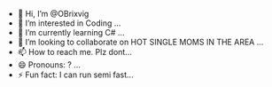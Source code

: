 - 👋 Hi, I’m @OBrixvig
- 👀 I’m interested in Coding ...
- 🌱 I’m currently learning C# ...
- 💞️ I’m looking to collaborate on HOT SINGLE MOMS IN THE AREA ...
- 📫 How to reach me. Plz dont...
- 😄 Pronouns: ? ...
- ⚡ Fun fact: I can run semi fast...

<!---
OBrixvig/OBrixvig is a ✨ special ✨ repository because its `README.md` (this file) appears on your GitHub profile.
You can click the Preview link to take a look at your changes.
--->
